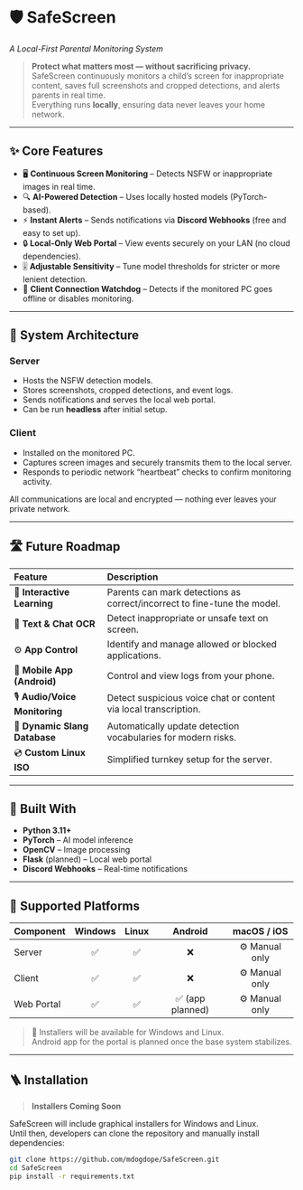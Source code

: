 # 🛡️ SafeScreen
*A Local-First Parental Monitoring System*

> **Protect what matters most — without sacrificing privacy.**  
> SafeScreen continuously monitors a child’s screen for inappropriate content, saves full screenshots and cropped detections, and alerts parents in real time.  
> Everything runs **locally**, ensuring data never leaves your home network.

---

## ✨ Core Features
- 🖥️ **Continuous Screen Monitoring** – Detects NSFW or inappropriate images in real time.  
- 🔍 **AI-Powered Detection** – Uses locally hosted models (PyTorch-based).  
- ⚡ **Instant Alerts** – Sends notifications via **Discord Webhooks** (free and easy to set up).  
- 🔒 **Local-Only Web Portal** – View events securely on your LAN (no cloud dependencies).  
- 🎚️ **Adjustable Sensitivity** – Tune model thresholds for stricter or more lenient detection.  
- 🔗 **Client Connection Watchdog** – Detects if the monitored PC goes offline or disables monitoring.  

---

## 🧠 System Architecture

### **Server**
- Hosts the NSFW detection models.  
- Stores screenshots, cropped detections, and event logs.  
- Sends notifications and serves the local web portal.  
- Can be run **headless** after initial setup.

### **Client**
- Installed on the monitored PC.  
- Captures screen images and securely transmits them to the local server.  
- Responds to periodic network “heartbeat” checks to confirm monitoring activity.

All communications are local and encrypted — nothing ever leaves your private network.

---

## 🛣️ Future Roadmap
| Feature | Description |
|:--|:--|
| 🔄 **Interactive Learning** | Parents can mark detections as correct/incorrect to fine-tune the model. |
| 💬 **Text & Chat OCR** | Detect inappropriate or unsafe text on screen. |
| ⚙️ **App Control** | Identify and manage allowed or blocked applications. |
| 📱 **Mobile App (Android)** | Control and view logs from your phone. |
| 🎙️ **Audio/Voice Monitoring** | Detect suspicious voice chat or content via local transcription. |
| 🧩 **Dynamic Slang Database** | Automatically update detection vocabularies for modern risks. |
| 💿 **Custom Linux ISO** | Simplified turnkey setup for the server. |

---

## 🧰 Built With
- **Python 3.11+**  
- **PyTorch** – AI model inference  
- **OpenCV** – Image processing  
- **Flask** (planned) – Local web portal  
- **Discord Webhooks** – Real-time notifications  

---

## 🧩 Supported Platforms
| Component | Windows | Linux | Android | macOS / iOS |
|:--|:--:|:--:|:--:|:--:|
| Server | ✅ | ✅ | ❌ | ⚙️ Manual only |
| Client | ✅ | ✅ | ❌ | ⚙️ Manual only |
| Web Portal | ✅ | ✅ | ✅ (app planned) | ⚙️ Manual only |

> 🧱 Installers will be available for Windows and Linux.  
> Android app for the portal is planned once the base system stabilizes.

---

## 🪜 Installation
> **Installers Coming Soon**

SafeScreen will include graphical installers for Windows and Linux.  
Until then, developers can clone the repository and manually install dependencies:

```bash
git clone https://github.com/mdogdope/SafeScreen.git
cd SafeScreen
pip install -r requirements.txt
